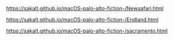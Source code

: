 https://sakalt.github.io/macOS-palo-alto-fiction-/Newsafari.html

https://sakalt.github.io/macOS-palo-alto-fiction-/Endland.html

https://sakalt.github.io/macOS-palo-alto-fiction-/sacramento.html
